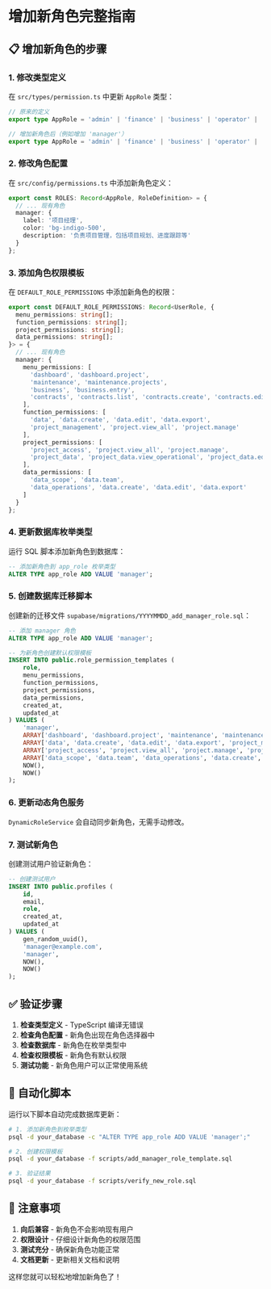 # 增加新角色完整指南

## 📋 增加新角色的步骤

### 1. 修改类型定义
在 `src/types/permission.ts` 中更新 `AppRole` 类型：

```typescript
// 原来的定义
export type AppRole = 'admin' | 'finance' | 'business' | 'operator' | 'partner' | 'viewer';

// 增加新角色后（例如增加 'manager'）
export type AppRole = 'admin' | 'finance' | 'business' | 'operator' | 'partner' | 'viewer' | 'manager';
```

### 2. 修改角色配置
在 `src/config/permissions.ts` 中添加新角色定义：

```typescript
export const ROLES: Record<AppRole, RoleDefinition> = {
  // ... 现有角色
  manager: {
    label: '项目经理',
    color: 'bg-indigo-500',
    description: '负责项目管理，包括项目规划、进度跟踪等'
  }
};
```

### 3. 添加角色权限模板
在 `DEFAULT_ROLE_PERMISSIONS` 中添加新角色的权限：

```typescript
export const DEFAULT_ROLE_PERMISSIONS: Record<UserRole, {
  menu_permissions: string[];
  function_permissions: string[];
  project_permissions: string[];
  data_permissions: string[];
}> = {
  // ... 现有角色
  manager: {
    menu_permissions: [
      'dashboard', 'dashboard.project',
      'maintenance', 'maintenance.projects',
      'business', 'business.entry',
      'contracts', 'contracts.list', 'contracts.create', 'contracts.edit'
    ],
    function_permissions: [
      'data', 'data.create', 'data.edit', 'data.export',
      'project_management', 'project.view_all', 'project.manage'
    ],
    project_permissions: [
      'project_access', 'project.view_all', 'project.manage',
      'project_data', 'project_data.view_operational', 'project_data.edit_operational'
    ],
    data_permissions: [
      'data_scope', 'data.team',
      'data_operations', 'data.create', 'data.edit', 'data.export'
    ]
  }
};
```

### 4. 更新数据库枚举类型
运行 SQL 脚本添加新角色到数据库：

```sql
-- 添加新角色到 app_role 枚举类型
ALTER TYPE app_role ADD VALUE 'manager';
```

### 5. 创建数据库迁移脚本
创建新的迁移文件 `supabase/migrations/YYYYMMDD_add_manager_role.sql`：

```sql
-- 添加 manager 角色
ALTER TYPE app_role ADD VALUE 'manager';

-- 为新角色创建默认权限模板
INSERT INTO public.role_permission_templates (
    role,
    menu_permissions,
    function_permissions,
    project_permissions,
    data_permissions,
    created_at,
    updated_at
) VALUES (
    'manager',
    ARRAY['dashboard', 'dashboard.project', 'maintenance', 'maintenance.projects', 'business', 'business.entry', 'contracts', 'contracts.list', 'contracts.create', 'contracts.edit'],
    ARRAY['data', 'data.create', 'data.edit', 'data.export', 'project_management', 'project.view_all', 'project.manage'],
    ARRAY['project_access', 'project.view_all', 'project.manage', 'project_data', 'project_data.view_operational', 'project_data.edit_operational'],
    ARRAY['data_scope', 'data.team', 'data_operations', 'data.create', 'data.edit', 'data.export'],
    NOW(),
    NOW()
);
```

### 6. 更新动态角色服务
`DynamicRoleService` 会自动同步新角色，无需手动修改。

### 7. 测试新角色
创建测试用户验证新角色：

```sql
-- 创建测试用户
INSERT INTO public.profiles (
    id,
    email,
    role,
    created_at,
    updated_at
) VALUES (
    gen_random_uuid(),
    'manager@example.com',
    'manager',
    NOW(),
    NOW()
);
```

## ✅ 验证步骤

1. **检查类型定义** - TypeScript 编译无错误
2. **检查角色配置** - 新角色出现在角色选择器中
3. **检查数据库** - 新角色在枚举类型中
4. **检查权限模板** - 新角色有默认权限
5. **测试功能** - 新角色用户可以正常使用系统

## 🚀 自动化脚本

运行以下脚本自动完成数据库更新：

```bash
# 1. 添加新角色到枚举类型
psql -d your_database -c "ALTER TYPE app_role ADD VALUE 'manager';"

# 2. 创建权限模板
psql -d your_database -f scripts/add_manager_role_template.sql

# 3. 验证结果
psql -d your_database -f scripts/verify_new_role.sql
```

## 📝 注意事项

1. **向后兼容** - 新角色不会影响现有用户
2. **权限设计** - 仔细设计新角色的权限范围
3. **测试充分** - 确保新角色功能正常
4. **文档更新** - 更新相关文档和说明

这样您就可以轻松地增加新角色了！
